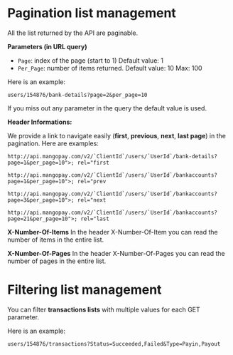 # Pagination list management

All the list returned by the API are paginable.

**Parameters (in URL query)**

* `Page`: index of the page (start to 1)  Default value: 1
* `Per_Page`: number of items returned.  Default value: 10  Max: 100

Here is an example:
```
users/154876/bank-details?page=2&per_page=10
```

If you miss out any parameter in the query the default value is used.

**Header Informations:**

We provide a link to navigate easily (**first**, **previous**, **next**, **last page**) in the pagination. Here are examples:
```
http://api.mangopay.com/v2/`ClientId`/users/`UserId`/bank-details?page=1&per_page=10">; rel="first
```
```
http://api.mangopay.com/v2/`ClientId`/users/`UserId`/bankaccounts?page=1&per_page=10">; rel="prev
```
```
http://api.mangopay.com/v2/`ClientId`/users/`UserId`/bankaccounts?page=3&per_page=10">; rel="next
```
```
http://api.mangopay.com/v2/`ClientId`/users/`UserId`/bankaccounts?page=21&per_page=10">; rel="last
```

**X-Number-Of-Items**
In the header X-Number-Of-Item you can read the number of items in the entire list.

**X-Number-Of-Pages**
In the header X-Number-Of-Pages you can read the number of pages in the entire list.


# Filtering list management

You can filter **transactions lists** with multiple values for each GET parameter.

Here is an example:
```
users/154876/transactions?Status=Succeeded,Failed&Type=Payin,Payout
```